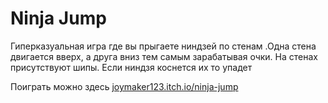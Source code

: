 # Ninja Jump
Гиперказуальная игра где вы прыгаете ниндзей по стенам .Одна стена двигается вверх, а друга вниз тем самым зарабатывая очки. На стенах присутствуют шипы. Если ниндзя коснется их то упадет

Поиграть можно здесь [joymaker123.itch.io/ninja-jump](https://joymaker123.itch.io/ninja-jump)
